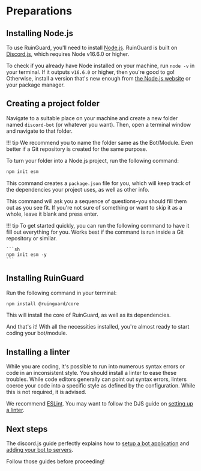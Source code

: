 # Preparations

## Installing Node.js

To use RuinGuard, you'll need to install [Node.js][node]. RuinGuard is built on [Discord.js][djs], which requires Node v16.6.0 or higher.

To check if you already have Node installed on your machine, run `node -v` in your terminal. If it outputs `v16.6.0` or higher, then you're good to go! Otherwise, install a version that's new enough from [the Node.js website][node-dwn] or your package manager.

## Creating a project folder

Navigate to a suitable place on your machine and create a new folder named `discord-bot` (or whatever you want). Then, open a terminal window and navigate to that folder.

!!! tip
    We recommend you to name the folder same as the Bot/Module. Even better if a Git repository is created for the same purpose.

To turn your folder into a Node.js project, run the following command:

```sh
npm init esm
```

This command creates a `package.json` file for you, which will keep track of the dependencies your project uses, as well as other info.

This command will ask you a sequence of questions–you should fill them out as you see fit. If you're not sure of something or want to skip it as a whole, leave it blank and press enter.

!!! tip
    To get started quickly, you can run the following command to have it fill out everything for you. Works best if the command is run inside a Git repository or similar.

    ```sh
    npm init esm -y
    ```

## Installing RuinGuard

Run the following command in your terminal:

```sh
npm install @ruinguard/core
```

This will install the core of RuinGuard, as well as its dependencies.

And that's it! With all the necessities installed, you're almost ready to start coding your bot/module.

## Installing a linter

While you are coding, it's possible to run into numerous syntax errors or code in an inconsistent style. You should install a linter to ease these troubles. While code editors generally can point out syntax errors, linters coerce your code into a specific style as defined by the configuration. While this is not required, it is advised.

We recommend [ESLint]. You may want to follow the DJS guide on [setting up a linter][djs-linter].

## Next steps

The discord.js guide perfectly explains how to [setup a bot application][djs-app] and [adding your bot to servers][djs-add].

Follow those guides before proceeding!

[node]: https://nodejs.org/

[node-dwn]: https://nodejs.org/en/download/

[npm]: https://docs.npmjs.com/about-npm

[eslint]: https://eslint.org/

[djs]: https://discord.js.org/#/

[djs-guide]: https://discordjs.guide

[djs-linter]: https://discordjs.guide/preparations/setting-up-a-linter.html

[djs-app]: https://discordjs.guide/preparations/setting-up-a-bot-application.html

[djs-add]: https://discordjs.guide/preparations/adding-your-bot-to-servers.html
